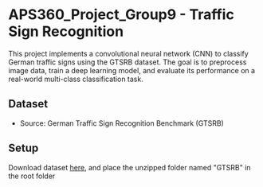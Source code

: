 # APS360_Project_Group9 - Traffic Sign Recognition

This project implements a convolutional neural network (CNN) to classify German traffic signs using the GTSRB dataset. The goal is to preprocess image data, train a deep learning model, and evaluate its performance on a real-world multi-class classification task.

## Dataset
- Source: German Traffic Sign Recognition Benchmark (GTSRB)
 
## Setup
Download dataset [here](https://sid.erda.dk/public/archives/daaeac0d7ce1152aea9b61d9f1e19370/published-archive.html), and place the unzipped folder named "GTSRB" in the root folder
